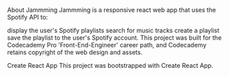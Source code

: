 About Jammming
Jammming is a responsive react web app that uses the Spotify API to:

display the user's Spotify playlists
search for music tracks
create a playlist
save the playlist to the user's Spotify account.
This project was built for the Codecademy Pro 'Front-End-Engineer' career path, and Codecademy retains copyright of the web design and assets.

Create React App
This project was bootstrapped with Create React App.
